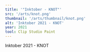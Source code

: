 ```yaml
---
title: '"Inktober - KNOT"'
src: '/arts/knot.png'
thumbnail: '/arts/thumbnail/knot.png'
alt: 'Inktober 2021 - KNOT'
year: 2021
tool: Clip Studio Paint
---
```


Inktober 2021 - KNOT
